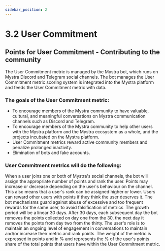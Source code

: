 ```yaml
---
sidebar_position: 2
---
```


# 3.2 User Commitment

## Points for User Commitment - Contributing to the community

The User Commitment metric is managed by the Mystra bot, which runs on Mystra Discord and Telegram social channels. The bot manages the User Commitment metric scoring system is integrated into the Mystra platform and feeds the User Commitment metric with data.

### The goals of the User Commitment metric:

- To encourage members of the Mystra community to have valuable, cultural, and meaningful conversations on Mystra communication channels such as Discord and Telegram.
- To encourage members of the Mystra community to help other users with the Mystra platform and the Mystra ecosystem as a whole, and the projects incubated on the Mystra platform.
- User Commitment metrics reward active community members and penalize prolonged inactivity.
- Elimination of bots and fake accounts.

### User Commitment metrics will do the following:

When a user joins one or both of Mystra's social channels, the bot will assign the appropriate number of points and rank the user. Points may increase or decrease depending on the user's behaviour on the channel. This also means that a user's rank can be assigned higher or lower. Users can reward other users with points if they think the user deserves it. The bot mechanisms guard against abuse of excessive and too frequent rewards for the same user, to avoid falsification of metrics. The growth period will be a linear 30 days. After 30 days, each subsequent day the bot removes the points collected on day one from the 30, the next day it removes the points from day two from the thirty. The user's role is to maintain an ongoing level of engagement in conversations to maintain and/or increase their metric and rank points. The weight of the metric is expressed in points and in % and represents the % of the user's points share of the total points that users have within the User Commitment metric.
